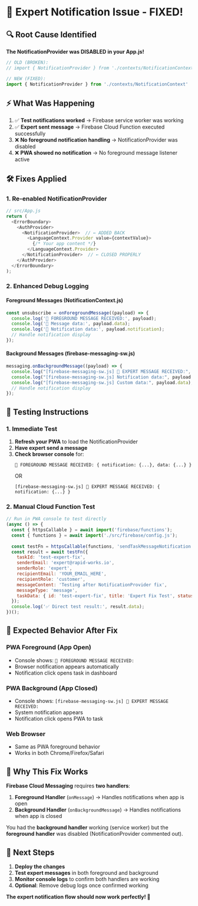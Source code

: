 # 🚨 Expert Notification Issue - FIXED!

## **🔍 Root Cause Identified**

**The NotificationProvider was DISABLED in your App.js!**

```javascript
// OLD (BROKEN):
// import { NotificationProvider } from './contexts/NotificationContext' // DISABLED

// NEW (FIXED):
import { NotificationProvider } from './contexts/NotificationContext'
```

## **⚡ What Was Happening**

1. ✅ **Test notifications worked** → Firebase service worker was working
2. ✅ **Expert sent message** → Firebase Cloud Function executed successfully  
3. ❌ **No foreground notification handling** → NotificationProvider was disabled
4. ❌ **PWA showed no notification** → No foreground message listener active

## **🛠️ Fixes Applied**

### **1. Re-enabled NotificationProvider**
```javascript
// src/App.js
return (
  <ErrorBoundary>
    <AuthProvider>
      <NotificationProvider>  // ← ADDED BACK
        <LanguageContext.Provider value={contextValue}>
          {/* Your app content */}
        </LanguageContext.Provider>
      </NotificationProvider>  // ← CLOSED PROPERLY
    </AuthProvider>
  </ErrorBoundary>
);
```

### **2. Enhanced Debug Logging**

#### **Foreground Messages (NotificationContext.js)**
```javascript
const unsubscribe = onForegroundMessage((payload) => {
  console.log('🔔 FOREGROUND MESSAGE RECEIVED:', payload);
  console.log('🔔 Message data:', payload.data);
  console.log('🔔 Notification data:', payload.notification);
  // Handle notification display
});
```

#### **Background Messages (firebase-messaging-sw.js)**
```javascript
messaging.onBackgroundMessage((payload) => {
  console.log("[firebase-messaging-sw.js] 🚨 EXPERT MESSAGE RECEIVED:", payload);
  console.log("[firebase-messaging-sw.js] Notification data:", payload.notification);
  console.log("[firebase-messaging-sw.js] Custom data:", payload.data);
  // Handle notification display
});
```

## **🧪 Testing Instructions**

### **1. Immediate Test**
1. **Refresh your PWA** to load the NotificationProvider
2. **Have expert send a message**
3. **Check browser console** for:
   ```
   🔔 FOREGROUND MESSAGE RECEIVED: { notification: {...}, data: {...} }
   ```
   OR
   ```
   [firebase-messaging-sw.js] 🚨 EXPERT MESSAGE RECEIVED: { notification: {...} }
   ```

### **2. Manual Cloud Function Test**
```javascript
// Run in PWA console to test directly
(async () => {
  const { httpsCallable } = await import('firebase/functions');
  const { functions } = await import('./src/firebase/config.js');
  
  const testFn = httpsCallable(functions, 'sendTaskMessageNotification');
  const result = await testFn({
    taskId: 'test-expert-fix',
    senderEmail: 'expert@rapid-works.io',
    senderRole: 'expert', 
    recipientEmail: 'YOUR_EMAIL_HERE',
    recipientRole: 'customer',
    messageContent: 'Testing after NotificationProvider fix',
    messageType: 'message',
    taskData: { id: 'test-expert-fix', title: 'Expert Fix Test', status: 'pending' }
  });
  console.log('✅ Direct test result:', result.data);
})();
```

## **📱 Expected Behavior After Fix**

### **PWA Foreground (App Open)**
- Console shows: `🔔 FOREGROUND MESSAGE RECEIVED:`
- Browser notification appears automatically
- Notification click opens task in dashboard

### **PWA Background (App Closed)**
- Console shows: `[firebase-messaging-sw.js] 🚨 EXPERT MESSAGE RECEIVED:`
- System notification appears
- Notification click opens PWA to task

### **Web Browser**
- Same as PWA foreground behavior
- Works in both Chrome/Firefox/Safari

## **🔧 Why This Fix Works**

**Firebase Cloud Messaging** requires **two handlers**:

1. **Foreground Handler** (`onMessage`) → Handles notifications when app is open
2. **Background Handler** (`onBackgroundMessage`) → Handles notifications when app is closed

You had the **background handler** working (service worker) but the **foreground handler** was disabled (NotificationProvider commented out).

## **🎯 Next Steps**

1. **Deploy the changes** 
2. **Test expert messages** in both foreground and background
3. **Monitor console logs** to confirm both handlers are working
4. **Optional**: Remove debug logs once confirmed working

**The expert notification flow should now work perfectly! 🚀**
